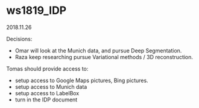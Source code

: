 # ws1819_IDP
2018.11.26

Decisions:
- Omar will look at the Munich data, and pursue Deep Segmentation.
- Raza keep researching pursue Variational methods / 3D reconstruction.

Tomas should provide access to:
- setup access to Google Maps pictures, Bing pictures.
- setup access to Munich data
- setup access to LabelBox
- turn in the IDP document
